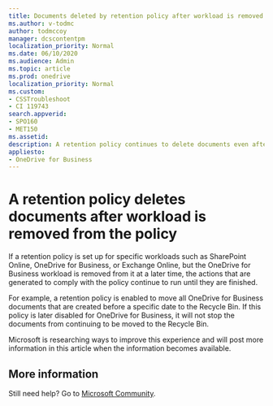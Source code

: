 ```yaml
---
title: Documents deleted by retention policy after workload is removed
ms.author: v-todmc
author: todmccoy
manager: dcscontentpm
localization_priority: Normal
ms.date: 06/10/2020
ms.audience: Admin
ms.topic: article
ms.prod: onedrive
localization_priority: Normal
ms.custom: 
- CSSTroubleshoot
- CI 119743
search.appverid:
- SPO160
- MET150
ms.assetid: 
description: A retention policy continues to delete documents even after workloads are removed from the policy
appliesto:
- OneDrive for Business
---
```


# A retention policy deletes documents after workload is removed from the policy

If a retention policy is set up for specific workloads such as SharePoint Online, OneDrive for Business, or Exchange Online, but the OneDrive for Business workload is removed from it at a later time, the actions that are generated to comply with the policy continue to run until they are finished. 

For example, a retention policy is enabled to move all OneDrive for Business documents that are created before a specific date to the Recycle Bin. If this policy is later disabled for OneDrive for Business, it will not stop the documents from continuing to be moved to the Recycle Bin. 

Microsoft is researching ways to improve this experience and will post more information in this article when the information becomes available. 

## More information

Still need help? Go to [Microsoft Community](https://answers.microsoft.com/).
